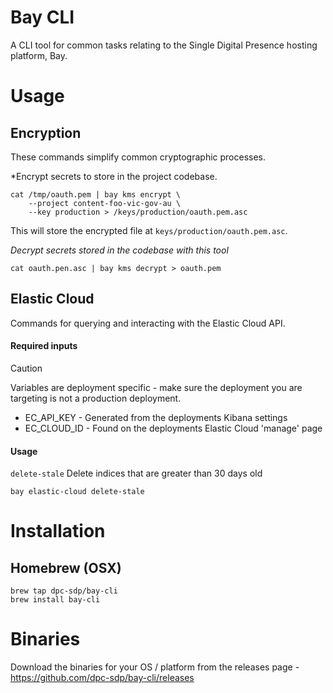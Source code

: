 # Bay CLI

A CLI tool for common tasks relating to the Single Digital Presence hosting platform, Bay.

# Usage

## Encryption

These commands simplify common cryptographic processes.

*Encrypt secrets to store in the project codebase.
```
cat /tmp/oauth.pem | bay kms encrypt \   
    --project content-foo-vic-gov-au \
    --key production > /keys/production/oauth.pem.asc
```
This will store the encrypted file at `keys/production/oauth.pem.asc`.

*Decrypt secrets stored in the codebase with this tool*
```
cat oauth.pen.asc | bay kms decrypt > oauth.pem
```

## Elastic Cloud
Commands for querying and interacting with the Elastic Cloud API.

#### Required inputs

> [!CAUTION]
> Variables are deployment specific - make sure the deployment you are targeting is not a production deployment.

* EC_API_KEY - Generated from the deployments Kibana settings
* EC_CLOUD_ID - Found on the deployments Elastic Cloud 'manage' page

#### Usage
`delete-stale` Delete indices that are greater than 30 days old

```
bay elastic-cloud delete-stale
```

# Installation

## Homebrew (OSX)

```
brew tap dpc-sdp/bay-cli
brew install bay-cli
```

# Binaries

Download the binaries for your OS / platform from the releases page - https://github.com/dpc-sdp/bay-cli/releases
